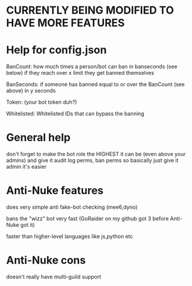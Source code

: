 # CURRENTLY BEING MODIFIED TO HAVE MORE FEATURES 

# Help for config.json

BanCount: how much times a person/bot can ban in banseconds (see below) if they reach over x limit they get banned themselves

BanSeconds: if someone has banned equal to or over the BanCount (see above) in y seconds

Token: (your bot token duh?)

Whitelisted: Whitelisted IDs that can bypass the banning

# General help

don't forget to make the bot role the HIGHEST it can be (even above your admins) and give it audit log perms, ban perms
so basically just give it admin it's easier

# Anti-Nuke features

does very simple anti fake-bot checking (mee6,dyno)

bans the "wizz" bot very fast (GoRaider on my github got 3 before Anti-Nuke got it)

faster than higher-level languages like js,python etc

# Anti-Nuke cons

doesn't really have multi-guild support
